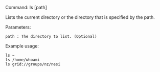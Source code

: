 Command: ls [path]

Lists the current directory or the directory that is specified by the path.

Parameters:

    path : The directory to list. (Optional)

Example usage:

    ls ~
    ls /home/whoami
    ls grid://groups/nz/nesi




